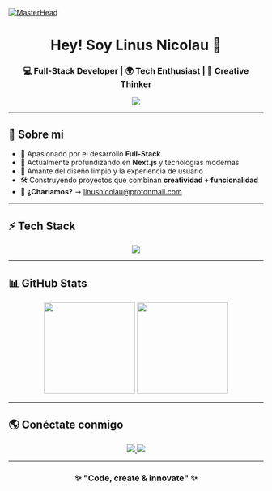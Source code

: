 [![MasterHead](https://images-wixmp-ed30a86b8c4ca887773594c2.wixmp.com/f/abff572b-cc7d-4399-a167-7d25162c6bb0/dcbueuc-f6609e1b-5a0c-47dd-b63f-7d34964ffb31.jpg)](https://github.com/linusnicolau)

<h1 align="center">Hey! Soy Linus Nicolau 🚀</h1>
<h3 align="center">💻 Full-Stack Developer | 🌍 Tech Enthusiast | 🎨 Creative Thinker</h3>

<p align="center">
  <img src="https://readme-typing-svg.herokuapp.com?font=Fira+Code&pause=1000&color=F7F7F7&center=true&vCenter=true&width=435&lines=Bienvenido+a+mi+universo+de+c%C3%B3digo!;Full-Stack+Developer;Explorando+Next.js+y+mucho+m%C3%A1s...;Transformando+ideas+en+realidad!">
</p>

---

## 🚀 Sobre mí
- 👀 Apasionado por el desarrollo **Full-Stack**  
- 🚀 Actualmente profundizando en **Next.js** y tecnologías modernas  
- 🎨 Amante del diseño limpio y la experiencia de usuario  
- 🛠️ Construyendo proyectos que combinan **creatividad + funcionalidad**  
- 📩 **¿Charlamos?** → [linusnicolau@protonmail.com](mailto:linusnicolau@protonmail.com)  

---

## ⚡ Tech Stack
<p align="center">
  <img src="https://skillicons.dev/icons?i=js,ts,react,nextjs,nodejs,express,mongodb,postgres,docker,git,tailwind,figma" />
</p>

---

## 📊 GitHub Stats
<div align="center">
  <img src="https://github-readme-stats.vercel.app/api?username=linusnicolau&show_icons=true&theme=synthwave" height="180px">
  <img src="https://github-readme-streak-stats.herokuapp.com/?user=linusnicolau&theme=synthwave" height="180px">
</div>

---

## 🌎 Conéctate conmigo  
<p align="center">
  <a href="https://www.linkedin.com/in/linusnicolau/" target="_blank">
    <img src="https://img.shields.io/badge/LinkedIn-%230077B5.svg?&style=for-the-badge&logo=linkedin&logoColor=white" />
  </a>
  <a href="https://github.com/linusnicolau" target="_blank">
    <img src="https://img.shields.io/badge/GitHub-%23121011.svg?&style=for-the-badge&logo=github&logoColor=white" />
  </a>
</p>

---
  
<h3 align="center">✨ "Code, create & innovate" ✨</h3>
